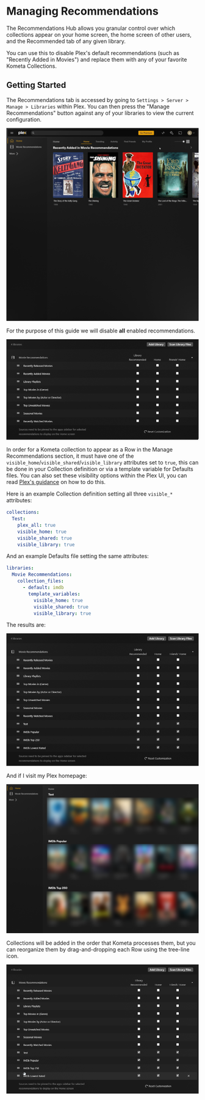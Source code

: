 # Managing Recommendations

The Recommendations Hub allows you granular control over which collections appear on your home screen, the home screen of other users, and the Recommended tab of any given library.

You can use this to disable Plex's default recommendations (such as "Recently Added in Movies") and replace them with any of your favorite Kometa Collections.


## Getting Started

The Recommendations tab is accessed by going to `Settings > Server > Manage > Libraries` within Plex. You can then press the "Manage Recommendations" button against any of your libraries to view the current configuration.

![hub1.gif](images/hub1.gif)

For the purpose of this guide we will disable **all** enabled recommendations.

![hub2.png](images/hub2.png)

In order for a Kometa collection to appear as a Row in the Manage Recommendations section, it must have one of the `visible_home`/`visible_shared`/`visible_library` attributes set to `true`, this can be done in your Collection definition or via a template variable for Defaults files. You can also set these visibility options within the Plex UI, you can read [Plex's guidance](https://support.plex.tv/articles/manage-recommendations/) on how to do this. 

Here is an example Collection definition setting all three `visible_*` attributes:

```yaml
collections:
  Test:
    plex_all: true
    visible_home: true
    visible_shared: true
    visible_library: true
```

And an example Defaults file setting the same attributes:
```yaml
libraries:
  Movie Recommendations:
    collection_files:
      - default: imdb
        template_variables:
          visible_home: true
          visible_shared: true
          visible_library: true
```

The results are:

![hub3.png](images/hub3.png)

And if I visit my Plex homepage:

![hub4.png](images/hub4.png)

Collections will be added in the order that Kometa processes them, but you can reorganize them by drag-and-dropping each Row using the tree-line icon.

![hub5.gif](images/hub5.gif)


